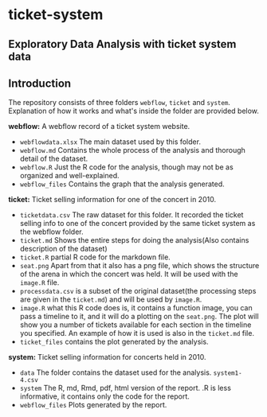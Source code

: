 # ticket-system
## Exploratory Data Analysis with ticket system data

## Introduction
The repository consists of three folders `webflow`, `ticket` and `system`. Explanation of how it works and what's inside the folder are provided below.

**webflow:** A webflow record of a ticket system website.  
- `webflowdata.xlsx` The main dataset used by this folder.          
- `webflow.md` Contains the whole process of the analysis and thorough detail of the dataset. 
- `webflow.R` Just the R code for the analysis, though may not be as organized and well-explained.                  
- `webflow_files` Contains the graph that the analysis generated.                

**ticket:** Ticket selling information for one of the concert in 2010.         
- `ticketdata.csv` The raw dataset for this folder. It recorded the ticket selling info to one of the concert provided by the same ticket system as the webflow folder.
- `ticket.md` Shows the entire steps for doing the analysis(Also contains description of the dataset)
- `ticket.R` partial R code for the markdown file.
- `seat.png` Apart from that it also has a png file, which shows the structure of the arena in which the concert was held. It will be used with the `image.R` file.
- `processdata.csv` is a subset of the original dataset(the processing steps are given in the `ticket.md`) and will be used by `image.R`.
- `image.R` what this R code does is, it contains a function image, you can pass a timeline to it, and it will do a plotting on the `seat.png`. The plot will show you a number of tickets available for each section in the timeline you specified. An example of how it is used is also in the `ticket.md` file.
- `ticket_files` contains the plot generated by the analysis.

**system:** Ticket selling information for concerts held in 2010.
- `data` The folder contains the dataset used for the analysis. `system1-4.csv` 
- `system` The R, md, Rmd, pdf, html version of the report. .R is less informative, it contains only the code for the report. 
- `webflow_files` Plots generated by the report. 
